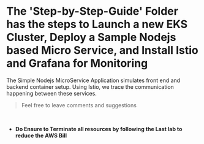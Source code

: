 # The 'Step-by-Step-Guide' Folder has the steps to Launch a new EKS Cluster, Deploy a Sample Nodejs based Micro Service, and Install Istio and Grafana for Monitoring

The Simple Nodejs MicroService Application simulates front end and backend container setup. Using Istio, we trace the communication happening between these services.

> Feel free to leave comments and suggestions

</br>

* **Do Ensure to Terminate all resources by following the Last lab to reduce the AWS Bill**
